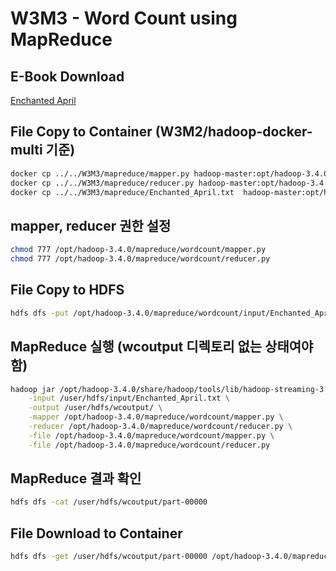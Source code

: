# W3M3 - Word Count using MapReduce

## E-Book Download
[Enchanted April](https://www.gutenberg.org/ebooks/16389)

## File Copy to Container (W3M2/hadoop-docker-multi 기준)
```bash
docker cp ../../W3M3/mapreduce/mapper.py hadoop-master:opt/hadoop-3.4.0/mapreduce/wordcount
docker cp ../../W3M3/mapreduce/reducer.py hadoop-master:opt/hadoop-3.4.0/mapreduce/wordcount
docker cp ../../W3M3/mapreduce/Enchanted_April.txt  hadoop-master:opt/hadoop-3.4.0/mapreduce/wordcount
```

## mapper, reducer 권한 설정
```bash
chmod 777 /opt/hadoop-3.4.0/mapreduce/wordcount/mapper.py
chmod 777 /opt/hadoop-3.4.0/mapreduce/wordcount/reducer.py
```

## File Copy to HDFS
```bash
hdfs dfs -put /opt/hadoop-3.4.0/mapreduce/wordcount/input/Enchanted_April.txt /user/hdfs/input
```

## MapReduce 실행 (wcoutput 디렉토리 없는 상태여야 함)
```bash
hadoop jar /opt/hadoop-3.4.0/share/hadoop/tools/lib/hadoop-streaming-3.4.0.jar \
    -input /user/hdfs/input/Enchanted_April.txt \
    -output /user/hdfs/wcoutput/ \
    -mapper /opt/hadoop-3.4.0/mapreduce/wordcount/mapper.py \
    -reducer /opt/hadoop-3.4.0/mapreduce/wordcount/reducer.py \
    -file /opt/hadoop-3.4.0/mapreduce/wordcount/mapper.py \
    -file /opt/hadoop-3.4.0/mapreduce/wordcount/reducer.py
```

## MapReduce 결과 확인
```bash
hdfs dfs -cat /user/hdfs/wcoutput/part-00000
```

## File Download to Container
```bash
hdfs dfs -get /user/hdfs/wcoutput/part-00000 /opt/hadoop-3.4.0/mapreduce/wordcount/output/
```